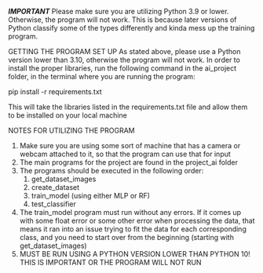 ***IMPORTANT***
Please make sure you are utilizing Python 3.9 or lower. Otherwise, the program will not work. This is because later versions of Python classify some of the types differently and kinda mess up the training program. 

GETTING THE PROGRAM SET UP
As stated above, please use a Python version lower than 3.10, otherwise the program will not work. 
In order to install the proper libraries, run the following command in the ai_project folder, in the terminal where you are running the program:

pip install -r requirements.txt

This will take the libraries listed in the requirements.txt file and allow them to be installed on your local machine

NOTES FOR UTILIZING THE PROGRAM
1. Make sure you are using some sort of machine that has a camera or webcam attached to it, so that the program can use  that for input
2. The main programs for the project are found in the project_ai folder
3. The programs should be executed in the following order:
	1. get_dataset_images
	2. create_dataset
	3. train_model (using either MLP or RF)
	4. test_classifier
4. The train_model program must run without any errors. If it comes up with some float error or some other error when processing the data, that means it ran into an issue trying to fit the data for each corresponding class, and you need to start over from the beginning (starting with get_dataset_images)
5. MUST BE RUN USING A PYTHON VERSION LOWER THAN PYTHON 10! THIS IS IMPORTANT OR THE PROGRAM WILL NOT RUN

